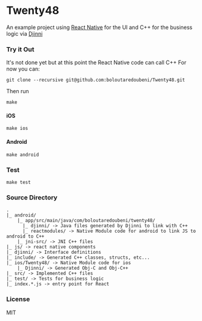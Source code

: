 # Twenty48

An example project using [React Native](https://facebook.github.io/react-native/) for the UI and C++ for the business logic
via [Djinni](https://github.com/dropbox/djinni)

### Try it Out
It's not done yet but at this point the React Native code can call C++
For now you can:
 ```
 git clone --recursive git@github.com:boloutaredoubeni/Twenty48.git
 ```

Then run
```
make
```

#### iOS
```
make ios
```

#### Android
```
make android
```

### Test
```
make test
```
### Source Directory
```
.
|_ android/
    |_ app/src/main/java/com/boloutaredoubeni/twenty48/
      |_ djinni/ -> Java files generated by Djinni to link with C++
      |_ reactmodules/ -> Native Module code for android to link JS to android to C++
    |_ jni-src/ -> JNI C++ files
|_ js/ -> react native components
|_ djinni/ -> Interface definitions
|_ include/ -> Generated C++ classes, structs, etc...
|_ ios/Twenty48/ -> Native Module code for ios
    |_ Djinni/ -> Generated Obj-C and Obj-C++
|_ src/ -> Implemented C++ files
|_ test/ -> Tests for business logic
|_ index.*.js -> entry point for React

```

### License
MIT

